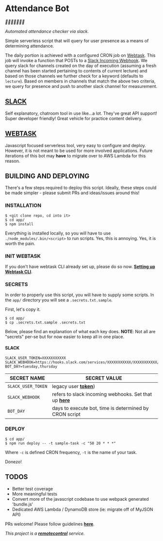 # Attendance Bot 

*🎉🎈🎂🍾🎊🍻💃*

*Automated attendance checker via slack.*

Simple serverless script that will query for user presence as a means of determining attendance.

The daily portion is achieved with a configured CRON job on [Webtask](https://webtask.io/). This job will invoke a function that POSTs to a [Slack Incoming Webhook](https://api.slack.com/incoming-webhooks). We query slack for channels created on the day of execution (assuming a fresh channel has been started pertaining to contents of current lecture) and based on those channels we further check for a keyword (defaults to `lecture`). Based on members in channels that match the above two criteria, we query for presence and push to another slack channel for measurement.

## [SLACK](https://www.slack.com)

Self explanatory, chatroom tool in use like...a lot. They've great API support! Super developer friendly! Great vehicle for practice content delivery.

## [WEBTASK](https://www.webtask.io)

Javascript focused serverless tool, very easy to configure and deploy. However, it is not meant to be used for more involved applications. Future iterations of this bot may **have** to migrate over to AWS Lambda for this reason.

## BUILDING AND DEPLOYING

There's a few steps required to deploy this script. Ideally, these steps could be made simpler - please submit PRs and ideas/issues around this!

### INSTALLATION

```
$ <git clone repo, cd into it>
$ cd app/
$ npm install
```

Everything is installed locally, so you will have to use `./node_modules/.bin/<script>` to run scripts. Yes, this is annoying. Yes, it is worth the pain.

### INIT WEBTASK

If you don't have webtask CLI already set up, please do so now. **[Setting up Webtask CLI](https://webtask.io/docs/wt-cli)**.

### SECRETS

In order to properly use this script, you will have to supply some scripts. In the `app/` directory you will see a `.secrets.txt.sample`.

First, let's copy it.

```
$ cd app/
$ cp .secrets.txt.sample .secrets.txt
```

Below, please find an explanation of what each key does. **NOTE**: Not all are "secrets" per-se but for now easier to keep all in one place. 

#### SLACK

```
SLACK_USER_TOKEN=XXXXXXXXXXX
SLACK_WEBHOOK=https://hooks.slack.com/services/XXXXXXXXXXX/XXXXXXXXXXX/XXXXXXXXXXX
BOT_DAY=tuesday,thursday
```

| SECRET NAME  | SECRET VALUE |
| ------------- | ------------- |
| `SLACK_USER_TOKEN` | legacy user **[token](https://api.slack.com/custom-integrations/legacy-tokens)**) |
| `SLACK_WEBHOOK` | refers to slack incoming webhooks. Set that up **[here](https://api.slack.com/incoming-webhooks)** |
| `BOT_DAY` | days to execute bot, time is determined by CRON script |

### DEPLOY

```
$ cd app/
$ npm run deploy -- -t sample-task -c "50 20 * * *"
```

Where `-c` is defined CRON frequency, `-t` is the name of your task. 

Donezo!

## TODOS

* Better test coverage
* More meaningful tests
* Convert more of the javascript codebase to use webpack generated 'bundle.js'
* Dedicated AWS Lambda / DynamoDB store (ie: migrate off of MyJSON API)

PRs welcome! Please follow guidelines **[here](https://github.com/mottaquikarim/remotecontrol/blob/master/CONTRIBUTE.md)**.

*This project is a **[remotecontrol](https://github.com/mottaquikarim/remotecontrol)** service.*
